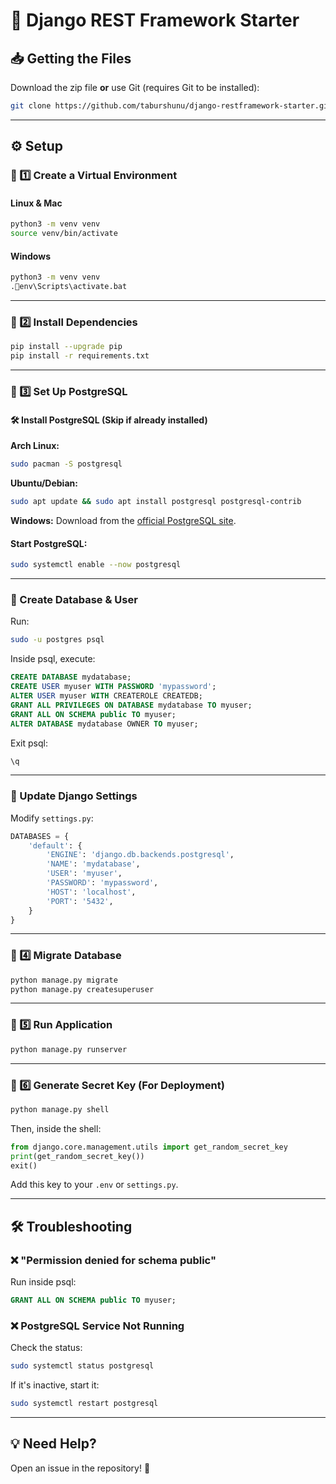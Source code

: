 # 🚀 Django REST Framework Starter  

## 📥 Getting the Files  

Download the zip file **or** use Git (requires Git to be installed):  

```sh
git clone https://github.com/taburshunu/django-restframework-starter.git . && rm -rf .git
```

---

## ⚙️ Setup  

### 🔹 1️⃣ Create a Virtual Environment  

#### Linux & Mac  
```sh
python3 -m venv venv  
source venv/bin/activate  
```

#### Windows  
```sh
python3 -m venv venv  
.env\Scripts\activate.bat  
```

---

### 🔹 2️⃣ Install Dependencies  
```sh
pip install --upgrade pip  
pip install -r requirements.txt  
```

---

### 🔹 3️⃣ Set Up PostgreSQL  

#### 🛠️ Install PostgreSQL (Skip if already installed)  

**Arch Linux:**  
```sh
sudo pacman -S postgresql
```

**Ubuntu/Debian:**  
```sh
sudo apt update && sudo apt install postgresql postgresql-contrib
```

**Windows:** Download from the [official PostgreSQL site](https://www.postgresql.org/download/).  

#### Start PostgreSQL:  
```sh
sudo systemctl enable --now postgresql
```

---

### 📌 Create Database & User  

Run:  
```sh
sudo -u postgres psql
```

Inside psql, execute:  
```sql
CREATE DATABASE mydatabase;  
CREATE USER myuser WITH PASSWORD 'mypassword';  
ALTER USER myuser WITH CREATEROLE CREATEDB;  
GRANT ALL PRIVILEGES ON DATABASE mydatabase TO myuser;  
GRANT ALL ON SCHEMA public TO myuser;  
ALTER DATABASE mydatabase OWNER TO myuser;
```

Exit psql:  
```sh
\q
```

---

### 🔧 Update Django Settings  

Modify `settings.py`:  

```python
DATABASES = {  
    'default': {  
        'ENGINE': 'django.db.backends.postgresql',  
        'NAME': 'mydatabase',  
        'USER': 'myuser',  
        'PASSWORD': 'mypassword',  
        'HOST': 'localhost',  
        'PORT': '5432',  
    }  
}
```

---

### 🔹 4️⃣ Migrate Database  
```sh
python manage.py migrate  
python manage.py createsuperuser  
```

---

### 🔹 5️⃣ Run Application  
```sh
python manage.py runserver  
```

---

### 🔹 6️⃣ Generate Secret Key (For Deployment)  

```sh
python manage.py shell
```
Then, inside the shell:  
```python
from django.core.management.utils import get_random_secret_key  
print(get_random_secret_key())  
exit()
```

Add this key to your `.env` or `settings.py`.

---

## 🛠 Troubleshooting  

### ❌ "Permission denied for schema public"  
Run inside psql:  
```sql
GRANT ALL ON SCHEMA public TO myuser;
```

### ❌ PostgreSQL Service Not Running  
Check the status:  
```sh
sudo systemctl status postgresql
```
If it's inactive, start it:  
```sh
sudo systemctl restart postgresql
```

---

## 💡 Need Help?  
Open an issue in the repository! 🚀  
